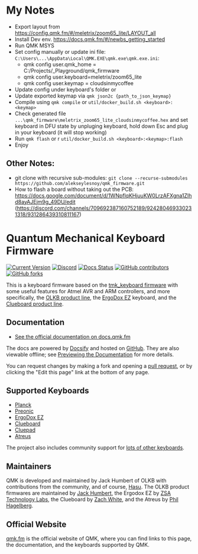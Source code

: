 # My Notes
- Export layout from https://config.qmk.fm/#/meletrix/zoom65_lite/LAYOUT_all
- Install Dev env. https://docs.qmk.fm/#/newbs_getting_started
- Run QMK MSYS 
- Set config manually or update ini file: `C:\Users\...\AppData\Local\QMK.EXE\qmk.exe\qmk.exe.ini`:
    + qmk config user.qmk_home = C:/Projects/_Playground/qmk_firmware
    + qmk config user.keyboard=meletrix/zoom65_lite
    + qmk config user.keymap = cloudsinmycoffee
- Update config under keyboard's folder or 
- Update exported keymap via `qmk json2c {path_to_json_keymap}`
- Compile using `qmk compile` or `util/docker_build.sh <keyboard>:<keymap>`
- Check generated file `...\qmk_firmware\meletrix_zoom65_lite_cloudsinmycoffee.hex` and set keyboard in DFU state by unpluging keyboard, hold down Esc and plug in your keyboard (it will stop working)
- Run `qmk flash` or r `util/docker_build.sh <keyboard>:<keymap>:flash`
- Enjoy

## Other Notes:
- git clone with recursive sub-modules: `git clone --recurse-submodules https://github.com/alekseylesnoy/qmk_firmware.git`
- How to flash a board without taking out the PCB: https://docs.google.com/document/d/1WNpflqKHjuuKW0LrzAFXgna1ZIhd8ayAJEjm9g_49DU/edit (https://discord.com/channels/709692387160752189/924280469330231318/931286439310811167)






# Quantum Mechanical Keyboard Firmware

[![Current Version](https://img.shields.io/github/tag/qmk/qmk_firmware.svg)](https://github.com/qmk/qmk_firmware/tags)
[![Discord](https://img.shields.io/discord/440868230475677696.svg)](https://discord.gg/Uq7gcHh)
[![Docs Status](https://img.shields.io/badge/docs-ready-orange.svg)](https://docs.qmk.fm)
[![GitHub contributors](https://img.shields.io/github/contributors/qmk/qmk_firmware.svg)](https://github.com/qmk/qmk_firmware/pulse/monthly)
[![GitHub forks](https://img.shields.io/github/forks/qmk/qmk_firmware.svg?style=social&label=Fork)](https://github.com/qmk/qmk_firmware/)

This is a keyboard firmware based on the [tmk\_keyboard firmware](https://github.com/tmk/tmk_keyboard) with some useful features for Atmel AVR and ARM controllers, and more specifically, the [OLKB product line](https://olkb.com), the [ErgoDox EZ](https://ergodox-ez.com) keyboard, and the [Clueboard product line](https://clueboard.co).

## Documentation

* [See the official documentation on docs.qmk.fm](https://docs.qmk.fm)

The docs are powered by [Docsify](https://docsify.js.org/) and hosted on [GitHub](/docs/). They are also viewable offline; see [Previewing the Documentation](https://docs.qmk.fm/#/contributing?id=previewing-the-documentation) for more details.

You can request changes by making a fork and opening a [pull request](https://github.com/qmk/qmk_firmware/pulls), or by clicking the "Edit this page" link at the bottom of any page.

## Supported Keyboards

* [Planck](/keyboards/planck/)
* [Preonic](/keyboards/preonic/)
* [ErgoDox EZ](/keyboards/ergodox_ez/)
* [Clueboard](/keyboards/clueboard/)
* [Cluepad](/keyboards/clueboard/17/)
* [Atreus](/keyboards/atreus/)

The project also includes community support for [lots of other keyboards](/keyboards/).

## Maintainers

QMK is developed and maintained by Jack Humbert of OLKB with contributions from the community, and of course, [Hasu](https://github.com/tmk). The OLKB product firmwares are maintained by [Jack Humbert](https://github.com/jackhumbert), the Ergodox EZ by [ZSA Technology Labs](https://github.com/zsa), the Clueboard by [Zach White](https://github.com/skullydazed), and the Atreus by [Phil Hagelberg](https://github.com/technomancy).

## Official Website

[qmk.fm](https://qmk.fm) is the official website of QMK, where you can find links to this page, the documentation, and the keyboards supported by QMK.
